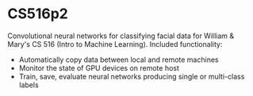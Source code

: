 # CS516p2

Convolutional neural networks for classifying facial data for William & Mary's CS 516 (Intro to Machine Learning). Included functionality:
* Automatically copy data between local and remote machines
* Monitor the state of GPU devices on remote host
* Train, save, evaluate neural networks producing single or multi-class labels